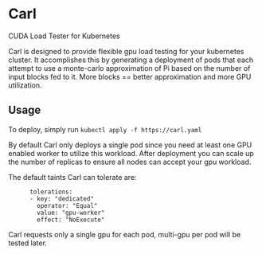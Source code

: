 # Carl
CUDA Load Tester for Kubernetes

Carl is designed to provide flexible gpu load testing for your kubernetes cluster. It accomplishes this by generating a deployment of pods that each attempt to use a monte-carlo approximation of Pi based on the number of input blocks fed to it. More blocks == better approximation and more GPU utilization. 

## Usage
To deploy, simply run
```kubectl apply -f https://carl.yaml```

By default Carl only deploys a single pod since you need at least one GPU enabled worker to utilize this workload. After deployment you can scale up the number of replicas to ensure all nodes can accept your gpu workload. 

The default taints Carl can tolerate are:
```
      tolerations:
      - key: "dedicated"
        operator: "Equal"
        value: "gpu-worker"
        effect: "NoExecute"
```
        
Carl requests only a single gpu for each pod, multi-gpu per pod will be tested later. 
